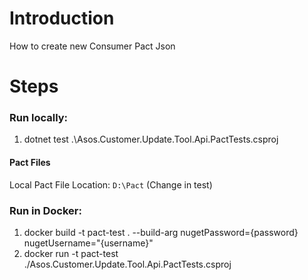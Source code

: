# Introduction

How to create new Consumer Pact Json

# Steps

### Run locally:
1. dotnet test .\Asos.Customer.Update.Tool.Api.PactTests.csproj

#### Pact Files

Local Pact File Location: `D:\Pact` (Change in test)

### Run in Docker:
1. docker build -t pact-test . --build-arg nugetPassword={password} nugetUsername="{username}"
2. docker run -t pact-test ./Asos.Customer.Update.Tool.Api.PactTests.csproj

